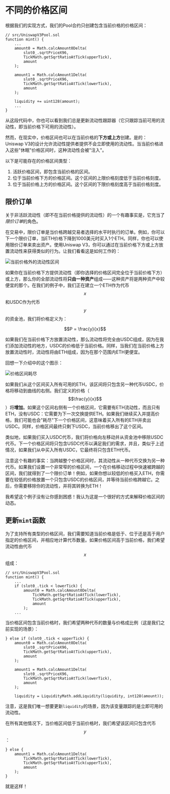 # 不同的价格区间

根据我们的实现方式，我们的Pool合约只创建包含当前价格的价格区间：

```solidity
// src/UniswapV3Pool.sol
function mint() {
    ...
    amount0 = Math.calcAmount0Delta(
        slot0_.sqrtPriceX96,
        TickMath.getSqrtRatioAtTick(upperTick),
        amount
    );

    amount1 = Math.calcAmount1Delta(
        slot0_.sqrtPriceX96,
        TickMath.getSqrtRatioAtTick(lowerTick),
        amount
    );

    liquidity += uint128(amount);
    ...
}
```

从这段代码中，你也可以看到我们总是更新流动性跟踪器（它只跟踪当前可用的流动性，即当前价格下可用的流动性）。

然而，在现实中，价格区间也可以在当前价格的**下方或上方**创建。是的：Uniswap V3的设计允许流动性提供者提供不会立即使用的流动性。当当前价格进入这些"休眠"价格区间时，这种流动性会被"注入"。

以下是可能存在的价格区间类型：

1. 活跃价格区间，即包含当前价格的区间。
2. 位于当前价格下方的价格区间。这个区间的上限价格刻度低于当前价格刻度。
3. 位于当前价格上方的价格区间。这个区间的下限价格刻度高于当前价格刻度。

## 限价订单

关于非活跃流动性（即不在当前价格提供的流动性）的一个有趣事实是，它充当了*限价订单*的角色。

在交易中，限价订单是当价格跨越交易者选择的水平时执行的订单。例如，你可以下一个限价订单，当ETH价格下降到1000美元时买入1个ETH。同样，你也可以使用限价订单来卖出资产。使用Uniswap V3，你可以通过在当前价格下方或上方放置流动性来获得类似的行为。让我们看看这是如何工作的：

![当前价格外的流动性区间](images/ranges_outside_current_price.png)

如果你在当前价格下方提供流动性（即你选择的价格区间完全位于当前价格下方）或上方，那么你的全部流动性将**只由一种资产**组成——这种资产将是两种资产中较便宜的那个。在我们的例子中，我们正在建立一个ETH作为代币$$x$$和USDC作为代币$$y$$的资金池，我们将价格定义为：

$$P = \frac{y}{x}$$

如果我们在当前价格下方放置流动性，那么流动性将完全由USDC组成，因为在我们添加流动性的地方，USDC的价格低于当前价格。同样，当我们在当前价格上方放置流动性时，流动性将由ETH组成，因为在那个范围内ETH更便宜。

回想一下介绍中的这个图示：

![价格区间耗尽](../milestone_1/images/range_depleted.png)

如果我们从这个区间买入所有可用的ETH，该区间将只包含另一种代币USDC，价格将移动到曲线的右侧。我们定义的价格（$$\frac{y}{x}$$）将**增加**。如果这个区间右侧有一个价格区间，它需要有ETH流动性，而且只有ETH，没有USDC：它需要为下一次交换提供ETH。如果我们继续买入并提高价格，我们可能也会"耗尽"下一个价格区间，这意味着买入所有的ETH并卖出USDC。同样，价格区间最终只剩下USDC，当前价格移出了这个区间。

类似地，如果我们买入USDC代币，我们将价格向左移动并从资金池中移除USDC代币。下一个价格区间将只包含USDC代币以满足我们的需求，并且，类似于上述情况，如果我们从中买入所有USDC，它最终将只包含ETH代币。

注意这个有趣的事实：当跨越整个价格区间时，其流动性从一种代币交换为另一种代币。如果我们设置一个非常窄的价格区间，一个在价格移动过程中快速被跨越的区间，我们就得到了一个限价订单！例如，如果你想以较低的价格买入ETH，你需要在较低的价格放置一个只包含USDC的价格区间，并等待当前价格跨越它。之后，你需要移除你的流动性，并将其转换为ETH！

我希望这个例子没有让你感到困惑！我认为这是一个很好的方式来解释价格区间的动态。

## 更新`mint`函数

为了支持所有类型的价格区间，我们需要知道当前价格是低于、位于还是高于用户指定的价格区间，并相应地计算代币数量。如果价格区间高于当前价格，我们希望流动性由代币$$x$$组成：

```solidity
// src/UniswapV3Pool.sol
function mint() {
    ...
    if (slot0_.tick < lowerTick) {
        amount0 = Math.calcAmount0Delta(
            TickMath.getSqrtRatioAtTick(lowerTick),
            TickMath.getSqrtRatioAtTick(upperTick),
            amount
        );
    ...
```

当价格区间包含当前价格时，我们希望两种代币的数量与价格成比例（这是我们之前实现的场景）：

```solidity
} else if (slot0_.tick < upperTick) {
    amount0 = Math.calcAmount0Delta(
        slot0_.sqrtPriceX96,
        TickMath.getSqrtRatioAtTick(upperTick),
        amount
    );

    amount1 = Math.calcAmount1Delta(
        slot0_.sqrtPriceX96,
        TickMath.getSqrtRatioAtTick(lowerTick),
        amount
    );

    liquidity = LiquidityMath.addLiquidity(liquidity, int128(amount));
```

注意，这是我们唯一想要更新`liquidity`的场景，因为该变量跟踪的是立即可用的流动性。

在所有其他情况下，当价格区间低于当前价格时，我们希望该区间只包含代币$$y$$：

```solidity
} else {
    amount1 = Math.calcAmount1Delta(
        TickMath.getSqrtRatioAtTick(lowerTick),
        TickMath.getSqrtRatioAtTick(upperTick),
        amount
    );
}
```
就是这样！
